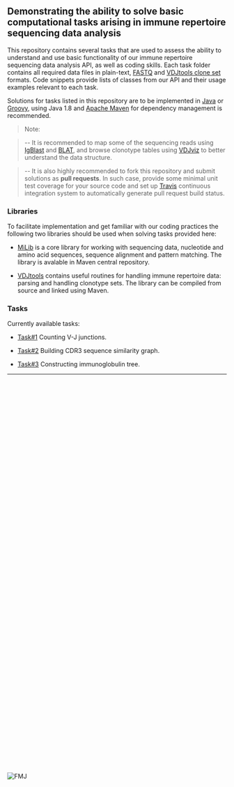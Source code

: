## Demonstrating the ability to solve basic computational tasks arising in immune repertoire sequencing data analysis

This repository contains several tasks that are used to assess the ability to understand and use basic functionality of our immune repertoire sequencing data analysis API, as well as coding skills. Each task folder contains all required data files in plain-text, [FASTQ](https://en.wikipedia.org/wiki/FASTQ_format) and [VDJtools clone set](http://vdjtools-doc.readthedocs.org/en/latest/input.html#vdjtools-format) formats. Code snippets provide lists of classes from our API and their usage examples relevant to each task.

Solutions for tasks listed in this repository are to be implemented in [Java](http://www.oracle.com/technetwork/java/javase/downloads/jre8-downloads-2133155.html) or [Groovy](http://www.groovy-lang.org/), using Java 1.8 and [Apache Maven](https://maven.apache.org/) for dependency management is recommended.

> Note:

> -- It is recommended to map some of the sequencing reads using [IgBlast](http://www.ncbi.nlm.nih.gov/igblast/igblast.cgi) and [BLAT](http://genome.ucsc.edu/cgi-bin/hgBlat), and browse clonotype tables using [VDJviz](http://vdjviz.milaboratory.com) to better understand the data structure.

> -- It is also highly recommended to fork this repository and submit solutions as **pull requests**. In such case, provide some minimal unit test coverage for your source code and set up [Travis](https://travis-ci.org/) continuous integration system to automatically generate pull request build status.

### Libraries

To facilitate implementation and get familiar with our coding practices the following two libraries should be used when solving tasks provided here:

* [MiLib](https://github.com/milaboratory/milib) is a core library for working with sequencing data, nucleotide and amino acid sequences, sequence alignment and pattern matching. The library is avalable in Maven central repository.

* [VDJtools](https://github.com/mikessh/vdjtools) contains useful routines for handling immune repertoire data: parsing and handling clonotype sets. The library can be compiled from source and linked using Maven.

### Tasks

Currently available tasks:

* [Task#1](https://github.com/antigenomics/bootcamp/tree/master/task1) Counting V-J junctions.

* [Task#2](https://github.com/antigenomics/bootcamp/tree/master/task2) Building CDR3 sequence similarity graph.

* [Task#3](https://github.com/antigenomics/bootcamp/tree/master/task3) Constructing immunoglobulin tree.

---

&nbsp;

&nbsp;

&nbsp;

&nbsp;

&nbsp;

&nbsp;

&nbsp;

&nbsp;

&nbsp;

&nbsp;

&nbsp;

&nbsp;

&nbsp;

&nbsp;

&nbsp;

&nbsp;

&nbsp;

&nbsp;

&nbsp;

&nbsp;

&nbsp;

&nbsp;

&nbsp;

&nbsp;

&nbsp;

&nbsp;

&nbsp;

&nbsp;

&nbsp;

![FMJ](https://i.ytimg.com/vi/GTQAXX08A-s/maxresdefault.jpg)